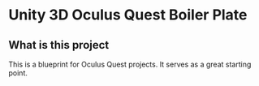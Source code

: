 Unity 3D Oculus Quest Boiler Plate
===

## What is this project

This is a blueprint for Oculus Quest projects. It serves as a great starting point.

